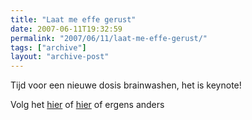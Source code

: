 ```yaml
---
title: "Laat me effe gerust"
date: 2007-06-11T19:32:59
permalink: "2007/06/11/laat-me-effe-gerust/"
tags: ["archive"]
layout: "archive-post"
---
```

Tijd voor een nieuwe dosis brainwashen, het is keynote!

Volg het [hier](http://www.macrumorslive.com/ "http://www.macrumorslive.com/") of [hier](http://live.gizmodo.com/ "http://live.gizmodo.com/") of ergens anders
